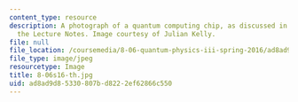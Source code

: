 ```yaml
---
content_type: resource
description: A photograph of a quantum computing chip, as discussed in Chapter 5 of
  the Lecture Notes. Image courtesy of Julian Kelly.
file: null
file_location: /coursemedia/8-06-quantum-physics-iii-spring-2016/ad8ad9d85330807bd8222ef62866c550_8-06s16-th.jpg
file_type: image/jpeg
resourcetype: Image
title: 8-06s16-th.jpg
uid: ad8ad9d8-5330-807b-d822-2ef62866c550
---
```

